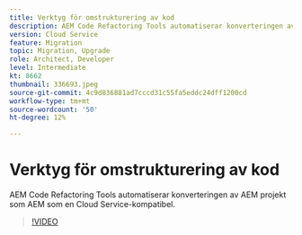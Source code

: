 ```yaml
---
title: Verktyg för omstrukturering av kod
description: AEM Code Refactoring Tools automatiserar konverteringen av AEM projekt som AEM som en Cloud Service-kompatibel.
version: Cloud Service
feature: Migration
topic: Migration, Upgrade
role: Architect, Developer
level: Intermediate
kt: 8662
thumbnail: 336693.jpeg
source-git-commit: 4c9d836881ad7cccd31c55fa5eddc24dff1200cd
workflow-type: tm+mt
source-wordcount: '50'
ht-degree: 12%

---
```



# Verktyg för omstrukturering av kod

AEM Code Refactoring Tools automatiserar konverteringen av AEM projekt som AEM som en Cloud Service-kompatibel.

>[!VIDEO](https://video.tv.adobe.com/v/336693/?quality=12&learn=on)
